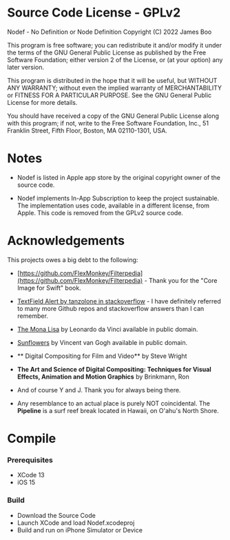 # Source Code License - GPLv2

Nodef - No Definition or Node Definition
Copyright (C) 2022 James Boo 

This program is free software; you can redistribute it and/or
modify it under the terms of the GNU General Public License
as published by the Free Software Foundation; either version 2
of the License, or (at your option) any later version.

This program is distributed in the hope that it will be useful,
but WITHOUT ANY WARRANTY; without even the implied warranty of
MERCHANTABILITY or FITNESS FOR A PARTICULAR PURPOSE.  See the
GNU General Public License for more details.

You should have received a copy of the GNU General Public License
along with this program; if not, write to the Free Software
Foundation, Inc., 51 Franklin Street, Fifth Floor, Boston, MA  02110-1301, USA.

# Notes

* Nodef is listed in Apple app store by the original copyright owner of the source code. 

* Nodef implements In-App Subscription to keep the project sustainable. The implementation uses code, available in a different license, from Apple. This code is removed from the GPLv2 source code.

# Acknowledgements

This projects owes a big debt to the following:

* [https://github.com/FlexMonkey/Filterpedia](https://github.com/FlexMonkey/Filterpedia) - Thank you for the "Core Image for Swift" book.

* [TextField Alert by tanzolone in stackoverflow](https://stackoverflow.com/questions/56726663/how-to-add-a-textfield-to-alert-in-swiftui) - I have definitely referred to many more Github repos and stackoverflow answers than I can remember. 

* [The Mona Lisa](https://en.wikipedia.org/wiki/File:Mona_Lisa.jpg) by Leonardo da Vinci available in public domain.

* [Sunflowers](https://en.wikipedia.org/wiki/File:Vincent_van_Gogh_-_Sunflowers_-_VGM_F458.jpg) by Vincent van Gogh available in public domain.

* ** Digital Compositing for Film and Video** by Steve Wright

* **The Art and Science of Digital Compositing: Techniques for Visual Effects, Animation and Motion Graphics** by Brinkmann, Ron

* And of course Y and J. Thank you for always being there.

* Any resemblance to an actual place is purely NOT coincidental. The **Pipeline** is a surf reef break located in Hawaii, on O'ahu's North Shore. 

# Compile

### Prerequisites

* XCode 13
* iOS 15

### Build

* Download the Source Code
* Launch XCode and load Nodef.xcodeproj 
* Build and run on iPhone Simulator or Device

